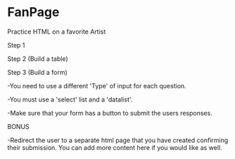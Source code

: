 # FanPage
Practice HTML on a favorite Artist

 Step 1
 
  <!-- -You must use semantic elements to organize your HTML, No DIV tags. Use "section" tags if you need a filler. -->
  
  <!-- -Your page must have navigation links to your artists web page. -->
  
  <!-- -It must have 2 different lists one ordered and one unordered -->
  
  <!-- -It must contain at least 3 images that are relevant to your artist. -->
  
  <!-- -There needs to be either a video embedded or a link created to a video. -->
  
  <!-- -Include a brief biography. -->

  <!-- -Include how you discovered them and why you like them. -->
  
  <!-- -Your page should read like a story, a beginnig, middle and end. (header, main, footer) -->
  
  
 Step 2 (Build a table)
 
  <!-- -Build a table to show upcoming concerts (if there are none, then make up some dates and locations). -->
  
  <!-- -Each concert should have the following information: Date, Time, Location, Link to buy tickets. (4 columns). -->
  
  <!-- -The table should have a header and a body (you can create an optional footer if you would like) -->
  
  <!-- -Display at least 3 concerts. -->
  
 Step 3 (Build a form)
 
  <!-- -Your form should ask the user at least 4 different questions. For example: What is your favorite song? How many concerts have you been to? How many albums do you own from them? They can be whatever you would like. -->
  
  -You need to use a different 'Type' of input for each question.
  
  -You must use a 'select' list and a 'datalist'.

  -Make sure that your form has a button to submit the users responses.

  BONUS

  -Redirect the user to a separate html page that you have created confirming their submission. You can add more content here if you would like as well.
